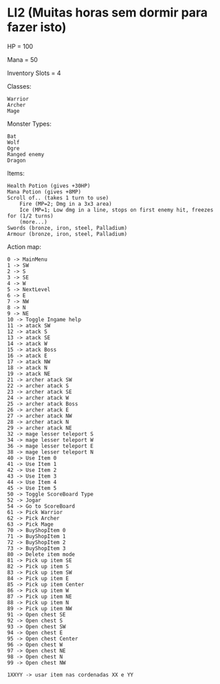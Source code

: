 # LI2 (Muitas horas sem dormir para fazer isto)

HP = 100

Mana = 50

Inventory Slots = 4

Classes:

	Warrior
	Archer
	Mage


Monster Types:

	Bat
	Wolf
	Ogre
	Ranged enemy
	Dragon


Items:
	
	Health Potion (gives +30HP)
	Mana Potion (gives +8MP)
	Scroll of.. (takes 1 turn to use)
		Fire (MP=2; Dmg in a 3x3 area)
		Ice (MP=1; Low dmg in a line, stops on first enemy hit, freezes for (1/2 turns)
		(more...)
	Swords (bronze, iron, steel, Palladium)
	Armour (bronze, iron, steel, Palladium)

Action map:

	0 -> MainMenu
	1 -> SW
	2 -> S
	3 -> SE
	4 -> W
	5 -> NextLevel
	6 -> E
	7 -> NW
	8 -> N
	9 -> NE
	10 -> Toggle Ingame help
	11 -> atack SW
	12 -> atack S
	13 -> atack SE
	14 -> atack W
	15 -> atack Boss
	16 -> atack E
	17 -> atack NW
	18 -> atack N
	19 -> atack NE
	21 -> archer atack SW
	22 -> archer atack S
	23 -> archer atack SE
	24 -> archer atack W
	25 -> archer atack Boss
	26 -> archer atack E
	27 -> archer atack NW
	28 -> archer atack N
	29 -> archer atack NE
	32 -> mage lesser teleport S
	34 -> mage lesser teleport W
	36 -> mage lesser teleport E
	38 -> mage lesser teleport N
	40 -> Use Item 0
	41 -> Use Item 1
	42 -> Use Item 2
	43 -> Use Item 3
	44 -> Use Item 4
	45 -> Use Item 5
	50 -> Toggle ScoreBoard Type
	52 -> Jogar
	54 -> Go to ScoreBoard
	61 -> Pick Warrior
	62 -> Pick Archer
	63 -> Pick Mage
	70 -> BuyShopItem 0
	71 -> BuyShopItem 1
	72 -> BuyShopItem 2
	73 -> BuyShopItem 3
	80 -> Delete item mode
	81 -> Pick up item SE
	82 -> Pick up item S
	83 -> Pick up item SW
	84 -> Pick up item E
	85 -> Pick up item Center
	86 -> Pick up item W
	87 -> Pick up item NE
	88 -> Pick up item N
	89 -> Pick up item NW
	91 -> Open chest SE
	92 -> Open chest S
	93 -> Open chest SW
	94 -> Open chest E
	95 -> Open chest Center
	96 -> Open chest W
	97 -> Open chest NE
	98 -> Open chest N
	99 -> Open chest NW
	
	1XXYY -> usar item nas cordenadas XX e YY
